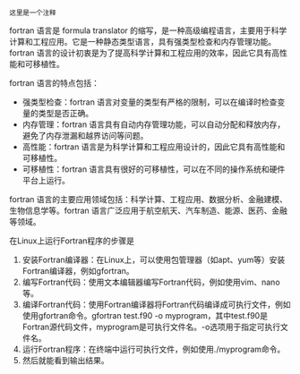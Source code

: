 ```
这里是一个注释
```
fortran 语言是 formula translator 的缩写，是一种高级编程语言，主要用于科学计算和工程应用。它是一种静态类型语言，具有强类型检查和内存管理功能。fortran 语言的设计初衷是为了提高科学计算和工程应用的效率，因此它具有高性能和可移植性。

fortran 语言的特点包括：
- 强类型检查：fortran 语言对变量的类型有严格的限制，可以在编译时检查变量的类型是否正确。
- 内存管理：fortran 语言具有自动内存管理功能，可以自动分配和释放内存，避免了内存泄漏和越界访问等问题。
- 高性能：fortran 语言是为科学计算和工程应用设计的，因此它具有高性能和可移植性。
- 可移植性：fortran 语言具有很好的可移植性，可以在不同的操作系统和硬件平台上运行。

fortran 语言的主要应用领域包括：科学计算、工程应用、数据分析、金融建模、生物信息学等。fortran 语言广泛应用于航空航天、汽车制造、能源、医药、金融等领域。

在Linux上运行Fortran程序的步骤是
1. 安装Fortran编译器：在Linux上，可以使用包管理器（如apt、yum等）安装Fortran编译器，例如gfortran。
2. 编写Fortran代码：使用文本编辑器编写Fortran代码，例如使用vim、nano等。
3. 编译Fortran代码：使用Fortran编译器将Fortran代码编译成可执行文件，例如使用gfortran命令。gfortran test.f90 -o myprogram，其中test.f90是Fortran源代码文件，myprogram是可执行文件名。-o选项用于指定可执行文件名。
4. 运行Fortran程序：在终端中运行可执行文件，例如使用./myprogram命令。
5. 然后就能看到输出结果。




